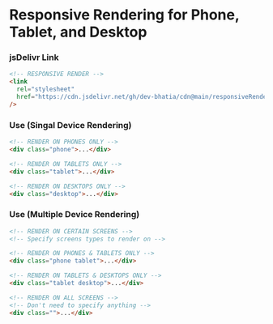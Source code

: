 # Responsive Rendering for Phone, Tablet, and Desktop

### jsDelivr Link

```html
<!-- RESPONSIVE RENDER -->
<link
  rel="stylesheet"
  href="https://cdn.jsdelivr.net/gh/dev-bhatia/cdn@main/responsiveRender/responsiveRender.css"
/>
```

### Use (Singal Device Rendering)

```html
<!-- RENDER ON PHONES ONLY -->
<div class="phone">...</div>

<!-- RENDER ON TABLETS ONLY -->
<div class="tablet">...</div>

<!-- RENDER ON DESKTOPS ONLY -->
<div class="desktop">...</div>
```

### Use (Multiple Device Rendering)

```html
<!-- RENDER ON CERTAIN SCREENS -->
<!-- Specify screens types to render on -->

<!-- RENDER ON PHONES & TABLETS ONLY -->
<div class="phone tablet">...</div>

<!-- RENDER ON TABLETS & DESKTOPS ONLY -->
<div class="tablet desktop">...</div>

<!-- RENDER ON ALL SCREENS -->
<!-- Don't need to specify anything -->
<div class="">...</div>
```
